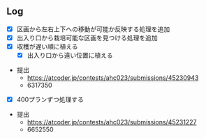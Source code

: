 ## Log

- [x] 区画から左右上下への移動が可能か反映する処理を追加
- [x] 出入り口から栽培可能な区画を見つける処理を追加
- [x] 収穫が遅い順に植える
  - [x] 出入り口から遠い位置に植える
- 提出
  - <https://atcoder.jp/contests/ahc023/submissions/45230943>
  - 6317350
- [x] 400プランずつ処理する
- 提出
  - <https://atcoder.jp/contests/ahc023/submissions/45231227>
  - 6652550

